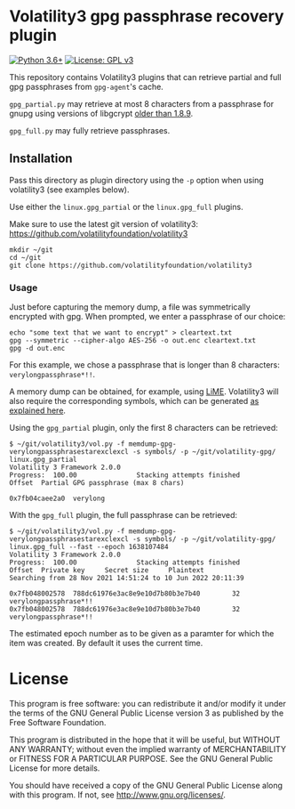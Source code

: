 # Volatility3 gpg passphrase recovery plugin

[![Python 3.6+](https://img.shields.io/badge/python-3.6+-green.svg)](https://docs.python.org/3.6/whatsnew/) [![License: GPL v3](https://img.shields.io/badge/license-GPL%20v3-blue.svg)](http://www.gnu.org/licenses/gpl-3.0)

This repository contains Volatility3 plugins that can retrieve partial and full gpg passphrases from `gpg-agent`'s cache.

`gpg_partial.py` may retrieve at most 8 characters from a passphrase for gnupg using versions of libgcrypt [older than 1.8.9](https://dev.gnupg.org/T5597).

`gpg_full.py` may fully retrieve passphrases.

## Installation

Pass this directory as plugin directory using the `-p` option when using volatility3 (see examples below).

Use either the `linux.gpg_partial` or the `linux.gpg_full` plugins.

Make sure to use the latest git version of volatility3: https://github.com/volatilityfoundation/volatility3

```
mkdir ~/git
cd ~/git
git clone https://github.com/volatilityfoundation/volatility3
```

### Usage


Just before capturing the memory dump, a file was symmetrically encrypted with gpg. When prompted, we enter a passphrase of our choice:

```
echo "some text that we want to encrypt" > cleartext.txt
gpg --symmetric --cipher-algo AES-256 -o out.enc cleartext.txt
gpg -d out.enc
```

For this example, we chose a passphrase that is longer than 8 characters: `verylongpassphrase*!!`.

A memory dump can be obtained, for example, using [LiME](https://github.com/504ensicsLabs/LiME).
Volatility3 will also require the corresponding symbols, which can be generated [as explained here](https://volatility3.readthedocs.io/en/latest/symbol-tables.html).

Using the `gpg_partial` plugin, only the first 8 characters can be retrieved:

```
$ ~/git/volatility3/vol.py -f memdump-gpg-verylongpassphrasestarexclexcl -s symbols/ -p ~/git/volatility-gpg/ linux.gpg_partial
Volatility 3 Framework 2.0.0
Progress:  100.00               Stacking attempts finished                 
Offset  Partial GPG passphrase (max 8 chars)

0x7fb04caee2a0  verylong

```

With the `gpg_full` plugin, the full passphrase can be retrieved:

```
$ ~/git/volatility3/vol.py -f memdump-gpg-verylongpassphrasestarexclexcl -s symbols/ -p ~/git/volatility-gpg/ linux.gpg_full --fast --epoch 1638107484
Volatility 3 Framework 2.0.0
Progress:  100.00               Stacking attempts finished                 
Offset  Private key     Secret size     Plaintext
Searching from 28 Nov 2021 14:51:24 to 10 Jun 2022 20:11:39

0x7fb048002578  788dc61976e3ac8e9e10d7b80b3e7b40        32      verylongpassphrase*!!
0x7fb048002578  788dc61976e3ac8e9e10d7b80b3e7b40        32      verylongpassphrase*!!
```

The estimated epoch number as to be given as a paramter for which the item was created. By default it uses the current time.

# License

This program is free software: you can redistribute it and/or modify it under the terms of the GNU General Public License version 3 as published by the Free Software Foundation.

This program is distributed in the hope that it will be useful, but WITHOUT ANY WARRANTY; without even the implied warranty of MERCHANTABILITY or FITNESS FOR A PARTICULAR PURPOSE. See the GNU General Public License for more details.

You should have received a copy of the GNU General Public License along with this program. If not, see http://www.gnu.org/licenses/.
